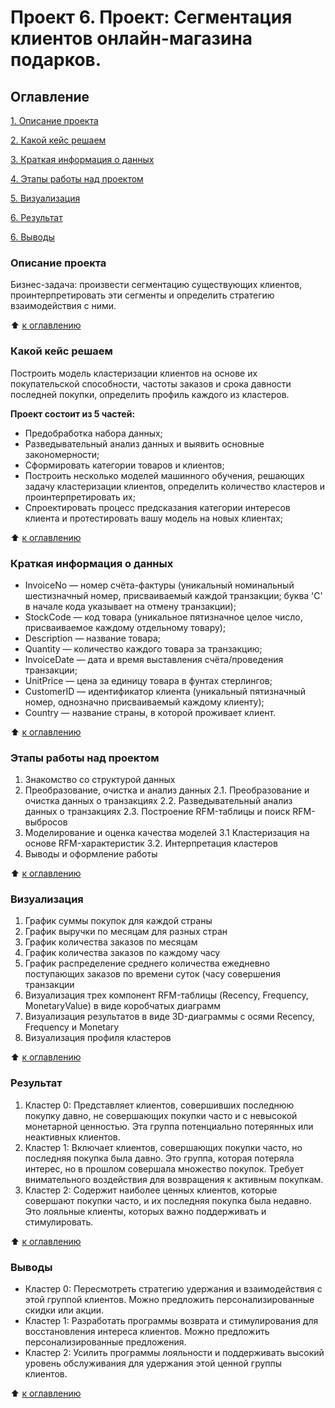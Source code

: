 # Проект 6. Проект: Сегментация клиентов онлайн-магазина подарков. 

## Оглавление

[1. Описание проекта](https://github.com/Welle470/df-data-science/blob/master/project6/README.md#Описание-проекта)

[2. Какой кейс решаем](https://github.com/Welle470/df-data-science/blob/master/project6/README.md#Какой-кейс-решаем)

[3. Краткая информация о данных](https://github.com/Welle470/df-data-science/blob/master/project6/README.md#Краткая-информация-о-данных)

[4. Этапы работы над проектом](https://github.com/Welle470/df-data-science/blob/master/project6/README.md#Этапы-работы-над-проектом)

[5. Визуализация](https://github.com/Welle470/df-data-science/blob/master/project6/README.md#Визуализация)

[6. Результат](https://github.com/Welle470/df-data-science/blob/master/project6/README.md#Результат)

[6. Выводы](https://github.com/Welle470/df-data-science/blob/master/project6/README.md#Выводы)

### Описание проекта

Бизнес-задача: произвести сегментацию существующих клиентов, проинтерпретировать эти сегменты и определить стратегию взаимодействия с ними.

:arrow_up: [к оглавлению](https://github.com/Welle470/df-data-science/blob/master/project6/README.md#Оглавление)

### Какой кейс решаем

Построить модель кластеризации клиентов на основе их покупательской способности, частоты заказов и срока давности последней покупки, определить профиль каждого из кластеров.

**Проект состоит из 5 частей:**
- Предобработка набора данных;
- Разведывательный анализ данных и выявить основные закономерности;
- Сформировать категории товаров и клиентов;
- Построить несколько моделей машинного обучения, решающих задачу кластеризации клиентов, определить количество кластеров и проинтерпретировать их;
- Спроектировать процесс предсказания категории интересов клиента и протестировать вашу модель на новых клиентах;

:arrow_up: [к оглавлению](https://github.com/Welle470/df-data-science/blob/master/project6/README.md#Оглавление)

### Краткая информация о данных
- InvoiceNo — номер счёта-фактуры (уникальный номинальный шестизначный номер, присваиваемый каждой транзакции; буква 'C' в начале кода указывает на отмену транзакции);
- StockCode — код товара (уникальное пятизначное целое число, присваиваемое каждому отдельному товару);
- Description — название товара;
- Quantity — количество каждого товара за транзакцию;
- InvoiceDate — дата и время выставления счёта/проведения транзакции;
- UnitPrice — цена за единицу товара в фунтах стерлингов;
- CustomerID — идентификатор клиента (уникальный пятизначный номер, однозначно присваиваемый каждому клиенту);
- Country — название страны, в которой проживает клиент.


:arrow_up: [к оглавлению](https://github.com/Welle470/df-data-science/blob/master/project6/README.md#Оглавление)

### Этапы работы над проектом
1. Знакомство со структурой данных
2. Преобразование, очистка и анализ данных
   2.1. Преобразование и очистка данных о транзакциях
   2.2. Разведывательный анализ данных о транзакциях
   2.3. Построение RFM-таблицы и поиск RFM-выбросов
3. Моделирование и оценка качества моделей
   3.1 Кластеризация на основе RFM-характеристик
   3.2. Интерпретация кластеров
4. Выводы и оформление работы

:arrow_up: [к оглавлению](https://github.com/Welle470/df-data-science/blob/master/project6/README.md#Оглавление)

### Визуализация
1. График суммы покупок для каждой страны
2. График выручки по месяцам для разных стран
3. График количества заказов по месяцам
4. График количества заказов по каждому часу
5. График распределение среднего количества ежедневно поступающих заказов по времени суток (часу совершения транзакции
6. Визуализация трех компонент RFM-таблицы (Recency, Frequency, MonetaryValue) в виде коробчатых диаграмм
7. Визуализация результатов в виде 3D-диаграммы с осями Recency, Frequency и Monetary
8. Визуализация профиля кластеров

:arrow_up: [к оглавлению](https://github.com/Welle470/df-data-science/blob/master/project6/README.md#Оглавление)

### Результат
1. Кластер 0: Представляет клиентов, совершивших последнюю покупку давно, не совершающих покупки часто и с невысокой монетарной ценностью. Эта группа потенциально потерянных или неактивных клиентов.
2. Кластер 1: Включает клиентов, совершающих покупки часто, но последняя покупка была давно. Это группа, которая потеряла интерес, но в прошлом совершала множество покупок. Требует внимательного воздействия для возвращения к активным покупкам.
3. Кластер 2: Содержит наиболее ценных клиентов, которые совершают покупки часто, и их последняя покупка была недавно. Это лояльные клиенты, которых важно поддерживать и стимулировать.

:arrow_up: [к оглавлению](https://github.com/Welle470/df-data-science/blob/master/project6/README.md#Оглавление)

### Выводы

* Кластер 0: Пересмотреть стратегию удержания и взаимодействия с этой группой клиентов. Можно предложить персонализированные скидки или акции.
* Кластер 1: Разработать программы возврата и стимулирования для восстановления интереса клиентов. Можно предложить персонализированные предложения.
* Кластер 2: Усилить программы лояльности и поддерживать высокий уровень обслуживания для удержания этой ценной группы клиентов.

:arrow_up: [к оглавлению](https://github.com/Welle470/df-data-science/blob/master/project6/README.md#Оглавление)
